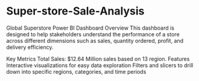 # Super-store-Sale-Analysis
Global Superstore Power BI Dashboard
Overview
This dashboard is designed to help stakeholders understand the performance of a store across different dimensions such as sales, quantity ordered, profit, and delivery efficiency.

Key Metrics
Total Sales: $12.64 Million sales based on 13 region.
Features
Interactive visualizations for easy data exploration Filters and slicers to drill down into specific regions, categories, and time periods
